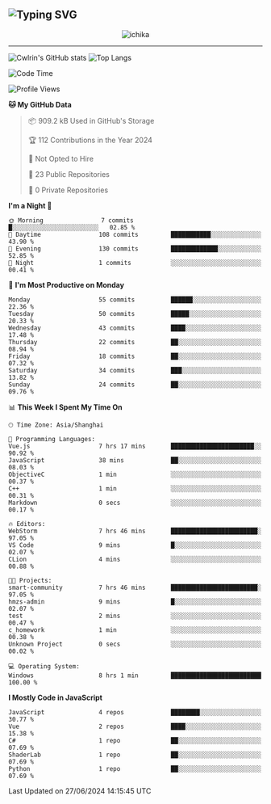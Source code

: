 ![Typing SVG](https://readme-typing-svg.demolab.com?font=Jost&size=24&pause=1000&color=7799EE&vCenter=true&multiline=true&random=false&width=435&height=100&lines=Hi+there;I'm+Sakurakouji+Nanaha;You+can+also+tell+me+Cwlrin%E2%98%86)
---
<p align="center">
  <img src="https://image.cwlrin.wiki/images/2024/06/17/Happy-Birthday2023---.png" alt="ichika" border="0" />
</p>

---
![Cwlrin's GitHub stats](https://github-readme-stats.vercel.app/api?username=cwlrin&show_icons=true&theme=buefy)
![Top Langs](https://github-readme-stats.vercel.app/api/top-langs/?username=cwlrin&layout=compact&hide=html,css)

<!--START_SECTION:waka-->
![Code Time](http://img.shields.io/badge/Code%20Time-1%2C524%20hrs%2033%20mins-blue)

![Profile Views](http://img.shields.io/badge/Profile%20Views-0-blue)

**🐱 My GitHub Data** 

> 📦 909.2 kB Used in GitHub's Storage 
 > 
> 🏆 112 Contributions in the Year 2024
 > 
> 🚫 Not Opted to Hire
 > 
> 📜 23 Public Repositories 
 > 
> 🔑 0 Private Repositories 
 > 
**I'm a Night 🦉** 

```text
🌞 Morning                7 commits           █░░░░░░░░░░░░░░░░░░░░░░░░   02.85 % 
🌆 Daytime                108 commits         ███████████░░░░░░░░░░░░░░   43.90 % 
🌃 Evening                130 commits         █████████████░░░░░░░░░░░░   52.85 % 
🌙 Night                  1 commits           ░░░░░░░░░░░░░░░░░░░░░░░░░   00.41 % 
```
📅 **I'm Most Productive on Monday** 

```text
Monday                   55 commits          ██████░░░░░░░░░░░░░░░░░░░   22.36 % 
Tuesday                  50 commits          █████░░░░░░░░░░░░░░░░░░░░   20.33 % 
Wednesday                43 commits          ████░░░░░░░░░░░░░░░░░░░░░   17.48 % 
Thursday                 22 commits          ██░░░░░░░░░░░░░░░░░░░░░░░   08.94 % 
Friday                   18 commits          ██░░░░░░░░░░░░░░░░░░░░░░░   07.32 % 
Saturday                 34 commits          ███░░░░░░░░░░░░░░░░░░░░░░   13.82 % 
Sunday                   24 commits          ██░░░░░░░░░░░░░░░░░░░░░░░   09.76 % 
```


📊 **This Week I Spent My Time On** 

```text
🕑︎ Time Zone: Asia/Shanghai

💬 Programming Languages: 
Vue.js                   7 hrs 17 mins       ███████████████████████░░   90.92 % 
JavaScript               38 mins             ██░░░░░░░░░░░░░░░░░░░░░░░   08.03 % 
ObjectiveC               1 min               ░░░░░░░░░░░░░░░░░░░░░░░░░   00.37 % 
C++                      1 min               ░░░░░░░░░░░░░░░░░░░░░░░░░   00.31 % 
Markdown                 0 secs              ░░░░░░░░░░░░░░░░░░░░░░░░░   00.17 % 

🔥 Editors: 
WebStorm                 7 hrs 46 mins       ████████████████████████░   97.05 % 
VS Code                  9 mins              █░░░░░░░░░░░░░░░░░░░░░░░░   02.07 % 
CLion                    4 mins              ░░░░░░░░░░░░░░░░░░░░░░░░░   00.88 % 

🐱‍💻 Projects: 
smart-community          7 hrs 46 mins       ████████████████████████░   97.05 % 
hmzs-admin               9 mins              █░░░░░░░░░░░░░░░░░░░░░░░░   02.07 % 
test                     2 mins              ░░░░░░░░░░░░░░░░░░░░░░░░░   00.47 % 
c_homework               1 min               ░░░░░░░░░░░░░░░░░░░░░░░░░   00.38 % 
Unknown Project          0 secs              ░░░░░░░░░░░░░░░░░░░░░░░░░   00.02 % 

💻 Operating System: 
Windows                  8 hrs 1 min         █████████████████████████   100.00 % 
```

**I Mostly Code in JavaScript** 

```text
JavaScript               4 repos             ████████░░░░░░░░░░░░░░░░░   30.77 % 
Vue                      2 repos             ████░░░░░░░░░░░░░░░░░░░░░   15.38 % 
C#                       1 repo              ██░░░░░░░░░░░░░░░░░░░░░░░   07.69 % 
ShaderLab                1 repo              ██░░░░░░░░░░░░░░░░░░░░░░░   07.69 % 
Python                   1 repo              ██░░░░░░░░░░░░░░░░░░░░░░░   07.69 % 
```




 Last Updated on 27/06/2024 14:15:45 UTC
<!--END_SECTION:waka-->
